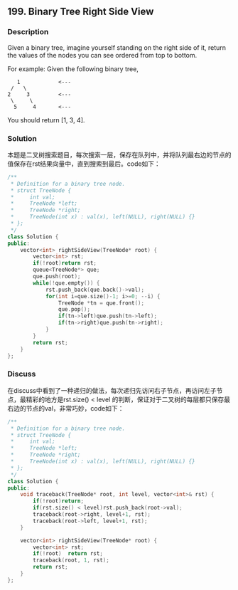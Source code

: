 ## 199. Binary Tree Right Side View
### Description
Given a binary tree, imagine yourself standing on the right side of it, return the values of the nodes you can see ordered from top to bottom.

For example:
Given the following binary tree,

```
   1            <---
 /   \
2     3         <---
 \     \
  5     4       <---
```
You should return [1, 3, 4].

### Solution
本题是二叉树搜索题目，每次搜索一层，保存在队列中，并将队列最右边的节点的值保存在rst结果向量中，直到搜索到最后。code如下：

```C++
/**
 * Definition for a binary tree node.
 * struct TreeNode {
 *     int val;
 *     TreeNode *left;
 *     TreeNode *right;
 *     TreeNode(int x) : val(x), left(NULL), right(NULL) {}
 * };
 */
class Solution {
public:
    vector<int> rightSideView(TreeNode* root) {
        vector<int> rst;
        if(!root)return rst;
        queue<TreeNode*> que;
        que.push(root);
        while(!que.empty()) {
            rst.push_back(que.back()->val);
            for(int i=que.size()-1; i>=0; --i) {
                TreeNode *tn = que.front();
                que.pop();
                if(tn->left)que.push(tn->left);
                if(tn->right)que.push(tn->right);
            }
        }
        return rst;
    }
};
```

### Discuss
在discuss中看到了一种递归的做法，每次递归先访问右子节点，再访问左子节点，最精彩的地方是rst.size() < level 的判断，保证对于二叉树的每层都只保存最右边的节点的val，非常巧妙，code如下：

```C++
/**
 * Definition for a binary tree node.
 * struct TreeNode {
 *     int val;
 *     TreeNode *left;
 *     TreeNode *right;
 *     TreeNode(int x) : val(x), left(NULL), right(NULL) {}
 * };
 */
class Solution {
public:
    void traceback(TreeNode* root, int level, vector<int>& rst) {
        if(!root)return;
        if(rst.size() < level)rst.push_back(root->val);
        traceback(root->right, level+1, rst);
        traceback(root->left, level+1, rst);
    }

    vector<int> rightSideView(TreeNode* root) {
        vector<int> rst;
        if(!root)  return rst;
        traceback(root, 1, rst);
        return rst;
    }
};
```